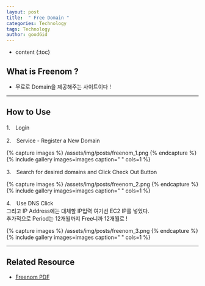 ```yaml
---
layout: post
title:  " Free Domain "
categories: Technology
tags: Technology
author: goodGid
---
```

* content
{:toc}


## What is Freenom ?

* 무료로 Domain을 제공해주는 사이트이다 !

---

## How to Use 

1.　Login

2.　Service - Register a New Domain

{% capture images %}
	/assets/img/posts/freenom_1.png
{% endcapture %}
{% include gallery images=images caption=" " cols=1 %}

3.　Search for desired domains and Click Check Out Button

{% capture images %}
	/assets/img/posts/freenom_2.png
{% endcapture %}
{% include gallery images=images caption=" " cols=1 %}

4.　Use DNS Click <br> 그리고 IP Address에는 대체할 IP입력 여기선 EC2 IP를 넣었다. <br> 추가적으로 Period는 12개월까지 Free니까 12개월로 !

{% capture images %}
	/assets/img/posts/freenom_3.png
{% endcapture %}
{% include gallery images=images caption=" " cols=1 %}

---

## Related Resource

* [Freenom PDF](https://github.com/goodGid/NodeSeminar/blob/master/Seminar_8th/SOPT21th_8%EC%B0%A8%EC%84%B8%EB%AF%B8%EB%82%98.pdf)
